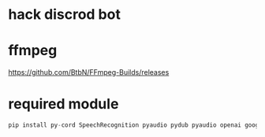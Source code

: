 # hack discrod bot

# ffmpeg
https://github.com/BtbN/FFmpeg-Builds/releases

# required module
```python
pip install py-cord SpeechRecognition pyaudio pydub pyaudio openai google-api-python-client requests_html beautifulsoup4 yt-dlp
```